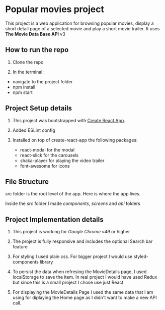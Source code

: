 # Popular movies project

This project is a web application for browsing popular movies, display a short detail page of a selected movie and play a short movie trailer.
It uses **The Movie Data Base API** v3

## How to run the repo

1. Clone the repo

2. In the terminal:

- navigate to the project folder
- npm install
- npm start

## Project Setup details

1. This project was bootstrapped with [Create React App](https://github.com/facebook/create-react-app).
2. Added ESLint config
3. Installed on top of create-react-app the following packages:

   - react-modal for the modal
   - react-slick for the carousels
   - shaka-player for playing the video trailer
   - font-awesome for icons

## File Structure

_src_ folder is the root level of the app. Here is where the app lives.

Inside the _src_ folder I made _components_, _screens_ and _api_ folders

## Project Implementation details

1. This project is working for _Google Chrome v49_ or higher

2. The project is fully responsive and includes the optional Search bar feature

3. For styling I used plain css. For bigger project I would use styled-components library

4. To persist the data when refresing the MovieDetails page, I used localStorage to save the item. In real project I would have used Redux but since this is a small project I chose use just React

5. For displaying the MovieDetails Page I used the same data that I am using for diplaying the Home page as I didn't want to make a new API call.
